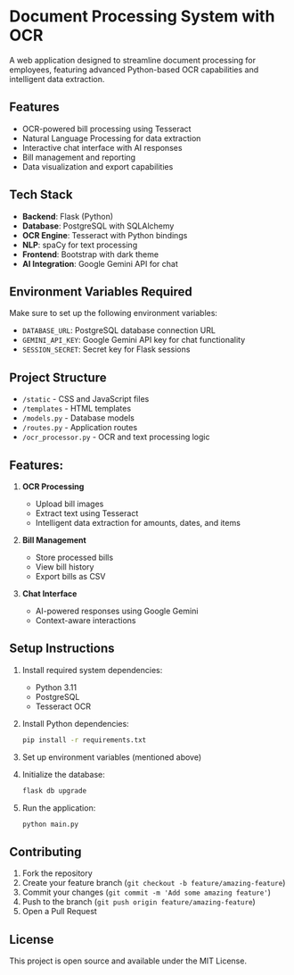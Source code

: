 # Document Processing System with OCR

A web application designed to streamline document processing for employees, featuring advanced Python-based OCR capabilities and intelligent data extraction.

## Features

- OCR-powered bill processing using Tesseract
- Natural Language Processing for data extraction
- Interactive chat interface with AI responses
- Bill management and reporting
- Data visualization and export capabilities

## Tech Stack

- **Backend**: Flask (Python)
- **Database**: PostgreSQL with SQLAlchemy
- **OCR Engine**: Tesseract with Python bindings
- **NLP**: spaCy for text processing
- **Frontend**: Bootstrap with dark theme
- **AI Integration**: Google Gemini API for chat

## Environment Variables Required

Make sure to set up the following environment variables:
- `DATABASE_URL`: PostgreSQL database connection URL
- `GEMINI_API_KEY`: Google Gemini API key for chat functionality
- `SESSION_SECRET`: Secret key for Flask sessions

## Project Structure

- `/static` - CSS and JavaScript files
- `/templates` - HTML templates
- `/models.py` - Database models
- `/routes.py` - Application routes
- `/ocr_processor.py` - OCR and text processing logic

## Features:

1. **OCR Processing**
   - Upload bill images
   - Extract text using Tesseract
   - Intelligent data extraction for amounts, dates, and items

2. **Bill Management**
   - Store processed bills
   - View bill history
   - Export bills as CSV

3. **Chat Interface**
   - AI-powered responses using Google Gemini
   - Context-aware interactions

## Setup Instructions

1. Install required system dependencies:
   - Python 3.11
   - PostgreSQL
   - Tesseract OCR

2. Install Python dependencies:
   ```bash
   pip install -r requirements.txt
   ```

3. Set up environment variables (mentioned above)

4. Initialize the database:
   ```bash
   flask db upgrade
   ```

5. Run the application:
   ```bash
   python main.py
   ```

## Contributing

1. Fork the repository
2. Create your feature branch (`git checkout -b feature/amazing-feature`)
3. Commit your changes (`git commit -m 'Add some amazing feature'`)
4. Push to the branch (`git push origin feature/amazing-feature`)
5. Open a Pull Request

## License

This project is open source and available under the MIT License.